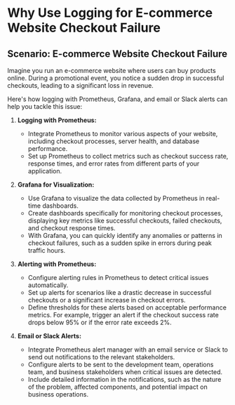 # Why Use Logging for E-commerce Website Checkout Failure

## Scenario: E-commerce Website Checkout Failure

Imagine you run an e-commerce website where users can buy products online. During a promotional event, you notice a sudden drop in successful checkouts, leading to a significant loss in revenue.

Here's how logging with Prometheus, Grafana, and email or Slack alerts can help you tackle this issue:

1. **Logging with Prometheus:**
   - Integrate Prometheus to monitor various aspects of your website, including checkout processes, server health, and database performance.
   - Set up Prometheus to collect metrics such as checkout success rate, response times, and error rates from different parts of your application.

2. **Grafana for Visualization:**
   - Use Grafana to visualize the data collected by Prometheus in real-time dashboards.
   - Create dashboards specifically for monitoring checkout processes, displaying key metrics like successful checkouts, failed checkouts, and checkout response times.
   - With Grafana, you can quickly identify any anomalies or patterns in checkout failures, such as a sudden spike in errors during peak traffic hours.

3. **Alerting with Prometheus:**
   - Configure alerting rules in Prometheus to detect critical issues automatically.
   - Set up alerts for scenarios like a drastic decrease in successful checkouts or a significant increase in checkout errors.
   - Define thresholds for these alerts based on acceptable performance metrics. For example, trigger an alert if the checkout success rate drops below 95% or if the error rate exceeds 2%.

4. **Email or Slack Alerts:**
   - Integrate Prometheus alert manager with an email service or Slack to send out notifications to the relevant stakeholders.
   - Configure alerts to be sent to the development team, operations team, and business stakeholders when critical issues are detected.
   - Include detailed information in the notifications, such as the nature of the problem, affected components, and potential impact on business operations.
